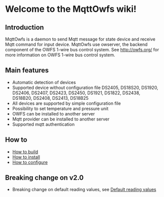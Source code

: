 # Welcome to the MqttOwfs wiki!

## Introduction
MqttOwfs is a daemon to send Mqtt message for state device and receive Mqtt command for input device. MqttOwfs use owserver, the backend component of the OWFS 1-wire bus control system. See http://owfs.org/ for more information on OWFS 1-wire bus control system.

## Main features
 - Automatic detection of devices 
 - Supported device without configuration file DS2405, DS18S20, DS1920, DS2406, DS2407, DS2423, DS2450, DS1921, DS1822, DS2438, DS18B20, DS2408, DS2413, DS18B25
 - All devices are supported by simple configuration file
 - Possibility to set temperature and pressure unit
 - OWFS can be installed to another server
 - Mqtt provider can be installed to another server
 - Supported mqtt authentication

## How to
 - [How to build](https://github.com/FragJage/MqttOwfs/wiki/How-to-build)
 - [How to install](https://github.com/FragJage/MqttOwfs/wiki/How-to-install)
 - [How to configure](https://github.com/FragJage/MqttOwfs/wiki/Configuration)

## Breaking change on v2.0
 - Breaking change on default reading values, see  [Default reading values](https://github.com/FragJage/MqttOwfs/wiki/Default-reading-values)